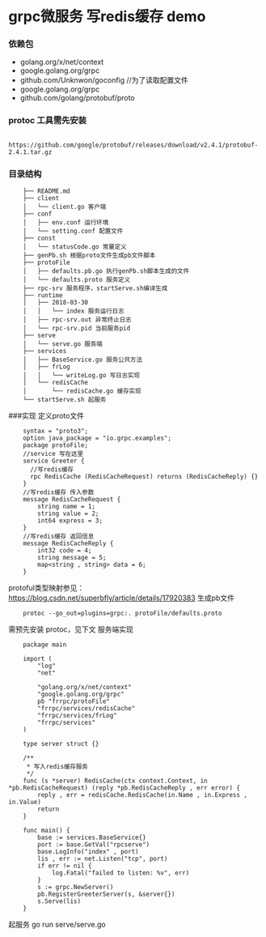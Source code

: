 # grpc微服务 写redis缓存 demo
### 依赖包
- golang.org/x/net/context
- google.golang.org/grpc
- github.com/Unknwon/goconfig //为了读取配置文件
- google.golang.org/grpc
- github.com/golang/protobuf/proto

### protoc 工具需先安装 
```
    https://github.com/google/protobuf/releases/download/v2.4.1/protobuf-2.4.1.tar.gz
```
  
### 目录结构
```
    ├── README.md
    ├── client
    │   └── client.go 客户端
    ├── conf
    │   ├── env.conf 运行环境
    │   └── setting.conf 配置文件
    ├── const
    │   └── statusCode.go 常量定义
    ├── genPb.sh 根据proto文件生成pb文件脚本
    ├── protoFile
    │   ├── defaults.pb.go 执行genPb.sh脚本生成的文件
    │   └── defaults.proto 服务定义
    ├── rpc-srv 服务程序，startServe.sh编译生成
    ├── runtime
    │   ├── 2018-03-30
    │   │   └── index 服务运行日志
    │   ├── rpc-srv.out 异常终止日志
    │   └── rpc-srv.pid 当前服务pid
    ├── serve
    │   └── serve.go 服务端
    ├── services
    │   ├── BaseService.go 服务公共方法
    │   ├── frLog
    │   │   └── writeLog.go 写日志实现
    │   └── redisCache
    │       └── redisCache.go 缓存实现
    └── startServe.sh 起服务
```

###实现
定义proto文件
```
    syntax = "proto3";
    option java_package = "io.grpc.examples";
    package protoFile;
    //service 写在这里
    service Greeter {
      //写redis缓存
      rpc RedisCache (RedisCacheRequest) returns (RedisCacheReply) {}
    }
    //写redis缓存 传入参数
    message RedisCacheRequest {
        string name = 1;
        string value = 2;
        int64 express = 3;
    }
    //写redis缓存 返回信息
    message RedisCacheReply {
        int32 code = 4;
        string message = 5;
        map<string , string> data = 6;
    }
```
protoful类型映射参见：https://blog.csdn.net/superbfly/article/details/17920383
生成pb文件
```
    protoc --go_out=plugins=grpc:. protoFile/defaults.proto
```
需预先安装 protoc，见下文
服务端实现
```
    package main

    import (
        "log"
        "net"

        "golang.org/x/net/context"
        "google.golang.org/grpc"
        pb "frrpc/protoFile"
        "frrpc/services/redisCache"
        "frrpc/services/frLog"
        "frrpc/services"
    )

    type server struct {}

    /**
     * 写入redis缓存服务
     */
    func (s *server) RedisCache(ctx context.Context, in *pb.RedisCacheRequest) (reply *pb.RedisCacheReply , err error) {
        reply , err = redisCache.RedisCache(in.Name , in.Express , in.Value)
        return
    }

    func main() {
        base := services.BaseService{}
        port := base.GetVal("rpcserve")
        base.LogInfo("index" , port)
        lis , err := net.Listen("tcp", port)
        if err != nil {
            log.Fatal("failed to listen: %v", err)
        }
        s := grpc.NewServer()
        pb.RegisterGreeterServer(s, &server{})
        s.Serve(lis)
    }
```
起服务 go run serve/serve.go